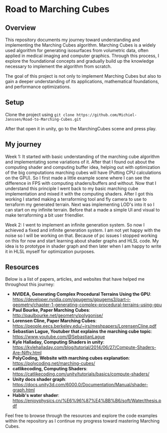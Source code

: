 # Road to Marching Cubes

## Overview
This repository documents my journey toward understanding and implementing the Marching Cubes algorithm. Marching Cubes is a widely used algorithm for generating isosurfaces from volumetric data, often applied in medical imaging and computer graphics. Through this process, I explore the foundational concepts and gradually build up the knowledge necessary to implement the algorithm from scratch.

The goal of this project is not only to implement Marching Cubes but also to gain a deeper understanding of its applications, mathematical foundations, and performance optimizations.

## Setup
Clone the project using ```git clone https://github.com/Michiel-Janssen/Road-to-Marching-Cubes.git```

After that open it in unity, go to the MarchingCubes scene and press play.

## My journey
Week 1:
It started with basic understanding of the marching cube algorithm and implementating some variations of it. After that I found out about the computing shader and computing buffer idea, helping out with optimization of the big computations marching cubes will have (Putting CPU calculations on the GPU). So I first made a little example scene where I can see the difference in FPS with computing shaders/buffers and without. Now that I understand this principle I went back to my basic marching cube implementation and mixed it with the computing shaders. After I got this working I started making a terraforming tool and fly camera to use to terraform my generated terrain. Next was implementing LOD's into it so I can start on my infinite terrain. Before that a made a simple UI and visual to make terraforming a bit user friendlier.

Week 2:
I went to implement an infinite generation system. So now I achieved a fixed and infinite generation system. I am not yet happy with the noise so I will be working on that. Because of pc issues I stopped working on this for now and start learning about shader graphs and HLSL code. My idea is to prototype in shader graph and then later when I am happy to write it in HLSL myself for optimization purposes.

## Resources
Below is a list of papers, articles, and websites that have helped me throughout this journey:

- **NVIDEA, Generating Complex Procedural Terrains Using the GPU**: https://developer.nvidia.com/gpugems/gpugems3/part-i-geometry/chapter-1-generating-complex-procedural-terrains-using-gpu
- **Paul Bourke, Paper Marching Cubes**: http://paulbourke.net/geometry/polygonise/
- **Lorensen Cline, Paper Marching Cubes**: https://people.eecs.berkeley.edu/~jrs/meshpapers/LorensenCline.pdf
- **Sebastian Lague, Youtuber that explains the marching cube topic**: https://www.youtube.com/@SebastianLague
- **Kyle Halladay, Computing Shaders in unity**: https://kylehalladay.com/blog/tutorial/2014/06/27/Compute-Shaders-Are-Nifty.html
- **PolyCoding, Website with marching cubes explanation**: https://polycoding.net/marching-cubes/
- **catlikecoding, Computing Shaders**: https://catlikecoding.com/unity/tutorials/basics/compute-shaders/
- **Unity docs shader graph**: https://docs.unity3d.com/6000.0/Documentation/Manual/shader-graph.html
- **Habib's water shader**: https://enjoyphysics.cn/%E6%96%87%E4%BB%B6/soft/Water/thesis.pdf

Feel free to browse through the resources and explore the code examples within the repository as I continue my progress toward mastering Marching Cubes.
